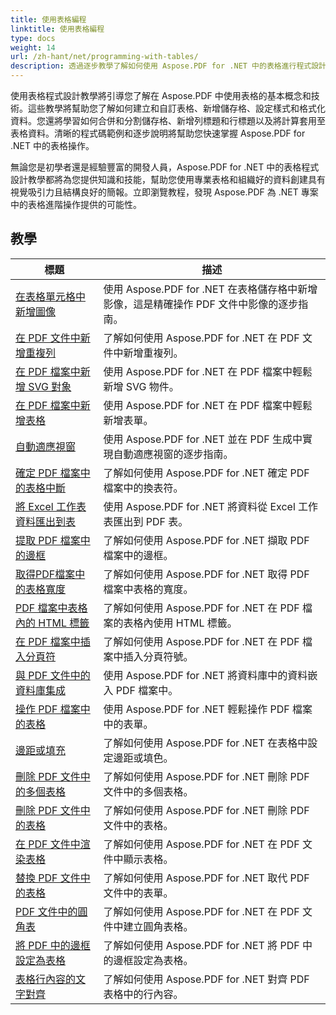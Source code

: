 ```yaml
---
title: 使用表格編程
linktitle: 使用表格編程
type: docs
weight: 14
url: /zh-hant/net/programming-with-tables/
description: 透過逐步教學了解如何使用 Aspose.PDF for .NET 中的表格進行程式設計。
---
```

使用表格程式設計教學將引導您了解在 Aspose.PDF 中使用表格的基本概念和技術。這些教學將幫助您了解如何建立和自訂表格、新增儲存格、設定樣式和格式化資料。您還將學習如何合併和分割儲存格、新增列標題和行標題以及將計算套用至表格資料。清晰的程式碼範例和逐步說明將幫助您快速掌握 Aspose.PDF for .NET 中的表格操作。

無論您是初學者還是經驗豐富的開發人員，Aspose.PDF for .NET 中的表格程式設計教學都將為您提供知識和技能，幫助您使用專業表格和組織好的資料創建具有視覺吸引力且結構良好的簡報。立即瀏覽教程，發現 Aspose.PDF 為 .NET 專案中的表格進階操作提供的可能性。

## 教學
| 標題 | 描述 |
| --- | --- | 
| [在表格單元格中新增圖像](./add-image-in-a-table-cell/) | 使用 Aspose.PDF for .NET 在表格儲存格中新增影像，這是精確操作 PDF 文件中影像的逐步指南。 |  
| [在 PDF 文件中新增重複列](./add-repeating-column/) | 了解如何使用 Aspose.PDF for .NET 在 PDF 文件中新增重複列。 |  
| [在 PDF 檔案中新增 SVG 對象](./add-svg-object/) | 使用 Aspose.PDF for .NET 在 PDF 檔案中輕鬆新增 SVG 物件。 |  
| [在 PDF 檔案中新增表格](./add-table/) | 使用 Aspose.PDF for .NET 在 PDF 檔案中輕鬆新增表單。 |  
| [自動適應視窗](./auto-fit-to-window/) | 使用 Aspose.PDF for .NET 並在 PDF 生成中實現自動適應視窗的逐步指南。 |  
| [確定 PDF 檔案中的表格中斷](./determine-table-break/) | 了解如何使用 Aspose.PDF for .NET 確定 PDF 檔案中的換表符。 |  
| [將 Excel 工作表資料匯出到表](./export-excel-worksheet-data-to-table/) | 使用 Aspose.PDF for .NET 將資料從 Excel 工作表匯出到 PDF 表。 |  
| [提取 PDF 檔案中的邊框](./extract-border/) | 了解如何使用 Aspose.PDF for .NET 擷取 PDF 檔案中的邊框。 |  
| [取得PDF檔案中的表格寬度](./get-table-width/) | 了解如何使用 Aspose.PDF for .NET 取得 PDF 檔案中表格的寬度。 |  
| [PDF 檔案中表格內的 HTML 標籤](./html-tags-inside-table/) | 了解如何使用 Aspose.PDF for .NET 在 PDF 檔案的表格內使用 HTML 標籤。 |  
| [在 PDF 檔案中插入分頁符](./insert-page-break/) | 了解如何使用 Aspose.PDF for .NET 在 PDF 檔案中插入分頁符號。 |  
| [與 PDF 文件中的資料庫集成](./integrate-with-database/) | 使用 Aspose.PDF for .NET 將資料庫中的資料嵌入 PDF 檔案中。 |  
| [操作 PDF 檔案中的表格](./manipulate-table/) | 使用 Aspose.PDF for .NET 輕鬆操作 PDF 檔案中的表單。 |  
| [邊距或填充](./margins-or-padding/) | 了解如何使用 Aspose.PDF for .NET 在表格中設定邊距或填色。 |  
| [刪除 PDF 文件中的多個表格](./remove-multiple-tables/) | 了解如何使用 Aspose.PDF for .NET 刪除 PDF 文件中的多個表格。 |  
| [刪除 PDF 文件中的表格](./remove-table/) | 了解如何使用 Aspose.PDF for .NET 刪除 PDF 文件中的表格。 |  
| [在 PDF 文件中渲染表格](./render-table/) | 了解如何使用 Aspose.PDF for .NET 在 PDF 文件中顯示表格。 |  
| [替換 PDF 文件中的表格](./replace-table/) | 了解如何使用 Aspose.PDF for .NET 取代 PDF 文件中的表單。 |  
| [PDF 文件中的圓角表](./rounded-corner-table/) | 了解如何使用 Aspose.PDF for .NET 在 PDF 文件中建立圓角表格。 |  
| [將 PDF 中的邊框設定為表格](./set-border/) | 了解如何使用 Aspose.PDF for .NET 將 PDF 中的邊框設定為表格。 |  
| [表格行內容的文字對齊](./text-alignment-for-table-row-content/) | 了解如何使用 Aspose.PDF for .NET 對齊 PDF 表格中的行內容。 |  